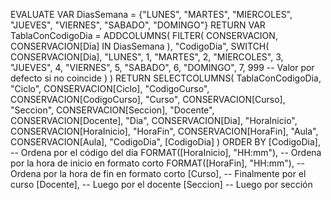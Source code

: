 EVALUATE
VAR DiasSemana = {"LUNES", "MARTES", "MIERCOLES", "JUEVES", "VIERNES", "SABADO", "DOMINGO"}
RETURN
    VAR TablaConCodigoDia = 
        ADDCOLUMNS(
            FILTER(
                CONSERVACION,
                CONSERVACION[Dia] IN DiasSemana
            ),
            "CodigoDia", 
            SWITCH(
                CONSERVACION[Dia],
                "LUNES", 1,
                "MARTES", 2,
                "MIERCOLES", 3,
                "JUEVES", 4,
                "VIERNES", 5,
                "SABADO", 6,
                "DOMINGO", 7,
                999 -- Valor por defecto si no coincide
            )
        )
    RETURN
    SELECTCOLUMNS(
        TablaConCodigoDia,
        "Ciclo", CONSERVACION[Ciclo],
        "CodigoCurso", CONSERVACION[CodigoCurso],
        "Curso", CONSERVACION[Curso],
        "Seccion", CONSERVACION[Seccion],
        "Docente", CONSERVACION[Docente],
        "Dia", CONSERVACION[Dia],
        "HoraInicio", CONSERVACION[HoraInicio],
        "HoraFin", CONSERVACION[HoraFin],
        "Aula", CONSERVACION[Aula],
        "CodigoDia", [CodigoDia]
    )
ORDER BY
    [CodigoDia],                        -- Ordena por el código del día
    FORMAT([HoraInicio], "HH:mm"),      -- Ordena por la hora de inicio en formato corto
    FORMAT([HoraFin], "HH:mm"),		    -- Ordena por la hora de fin en formato corto
	[Curso],                            -- Finalmente por el curso
	[Docente],                          -- Luego por el docente
	[Seccion]							-- Luego por sección